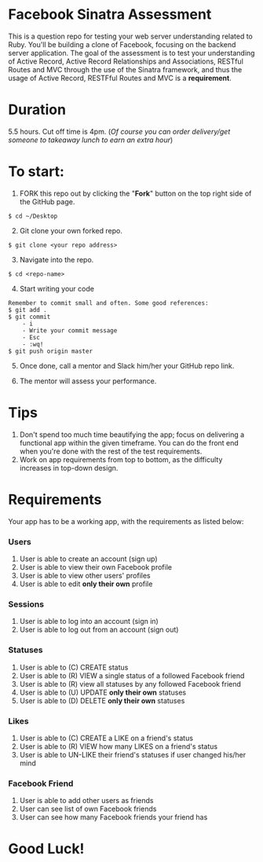 
# Facebook Sinatra Assessment
This is a question repo for testing your web server understanding related to Ruby. You'll be building a clone of Facebook, focusing on the backend server application. The goal of the assessment is to test your understanding of Active Record, Active Record Relationships and Associations, RESTful Routes and MVC through the use of the Sinatra framework, and thus the usage of Active Record, RESTFful Routes and MVC is a **requirement**.

# Duration
5.5 hours. Cut off time is 4pm. (*Of course you can order delivery/get someone to takeaway lunch to earn an extra hour*)
# To start:
1) FORK this repo out by clicking the "**Fork**" button on the top right side of the GitHub page.

```
$ cd ~/Desktop
```

2) Git clone your own forked repo.

```
$ git clone <your repo address>
```

3) Navigate into the repo.
```
$ cd <repo-name>
```

4) Start writing your code

```
Remember to commit small and often. Some good references:
$ git add .
$ git commit
    - i
    - Write your commit message
    - Esc
    - :wq!
$ git push origin master
```

5) Once done, call a mentor and Slack him/her your GitHub repo link.

6) The mentor will assess your performance.

# Tips
1. Don't spend too much time beautifying the app; focus on delivering a functional app within the given timeframe. You can do the front end when you're done with the rest of the test requirements.
2. Work on app requirements from top to bottom, as the difficulty increases in top-down design.

# Requirements
Your app has to be a working app, with the requirements as listed below:


### Users
1. User is able to create an account (sign up)
2. User is able to view their own Facebook profile
3. User is able to view other users' profiles
4. User is able to edit **only their own** profile


### Sessions
1. User is able to log into an account (sign in)
2. User is able to log out from an account (sign out)


### Statuses
1. User is able to (C) CREATE status
2. User is able to (R) VIEW a single status of a followed Facebook friend
3. User is able to (R) view all statuses by any followed Facebook friend
4. User is able to (U) UPDATE **only their own** statuses
5. User is able to (D) DELETE **only their own** statuses


### Likes
1. User is able to (C) CREATE a LIKE on a friend's status
2. User is able to (R) VIEW how many LIKES on a friend's status
3. User is able to UN-LIKE their friend's statuses if user changed his/her mind


### Facebook Friend
1. User is able to add other users as friends
2. User can see list of own Facebook friends
3. User can see how many Facebook friends your friend has


# Good Luck!
